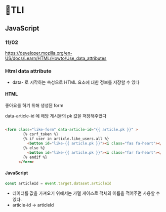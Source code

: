 # 📗TLI

## JavaScript

### 11/02



https://developer.mozilla.org/en-US/docs/Learn/HTML/Howto/Use_data_attributes



### Html data attribute

- data- 로 시작하는 속성으로 HTML 요소에 대한 정보를 저장할 수 있다



#### HTML

좋아요를 하기 위해 생성된 form

data-article-id 에 해당 게시물의 pk 값을 저장해주었다

```html

<form class="like-form" data-article-id="{{ article.pk }}" >
        {% csrf_token %}
        {% if user in article.like_users.all %}
          <button id="like-{{ article.pk }}"><i class="fas fa-heart"></i></button>
        {% else %}
          <button id="like-{{ article.pk }}"><i class="far fa-heart"></i></button>
        {% endif %}
      </form>
```

#### JavaScript

```javascript
const articleId = event.target.dataset.articleId
```

- 데이터를 값을 가져오기 위해서는 카멜 케이스로 객체의 이름을 적어주면 사용할 수 있다.
- article-id -> articleId
